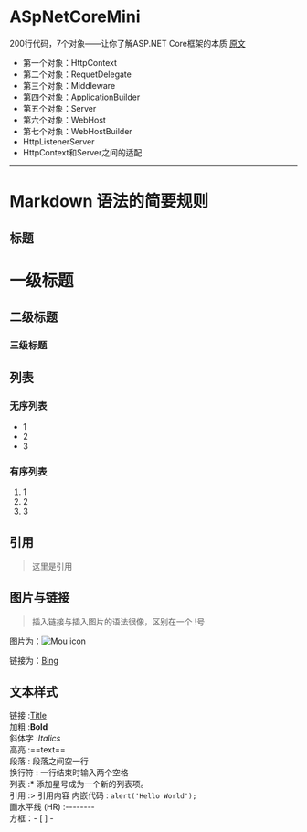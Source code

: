 ﻿# ASpNetCoreMini

200行代码，7个对象——让你了解ASP.NET Core框架的本质
[原文](https://www.cnblogs.com/artech/p/inside-asp-net-core-framework.html)

* 第一个对象：HttpContext
* 第二个对象：RequetDelegate
* 第三个对象：Middleware
* 第四个对象：ApplicationBuilder
* 第五个对象：Server
* 第六个对象：WebHost
* 第七个对象：WebHostBuilder
* HttpListenerServer
* HttpContext和Server之间的适配

----------------------------------



# Markdown 语法的简要规则

## 标题

# 一级标题
## 二级标题
### 三级标题


## 列表

### 无序列表
* 1
* 2
* 3

### 有序列表
1. 1
2. 2
3. 3

## 引用
> 这里是引用


## 图片与链接
> 插入链接与插入图片的语法很像，区别在一个 !号

图片为：![Mou icon](http://ww2.sinaimg.cn/large/6aee7dbbgw1esvkj19bqmj20e80e874z.jpg)

链接为：[Bing](http://bing.com)

## 文本样式

链接 :[Title](URL)  
加粗 :**Bold**  
斜体字 :*Italics*  
高亮 :==text==  
段落 : 段落之间空一行  
换行符 : 一行结束时输入两个空格  
列表 :* 添加星号成为一个新的列表项。  
引用 :> 引用内容
内嵌代码 : `alert('Hello World');`  
画水平线 (HR) :--------  
方框：- [ ] -   
